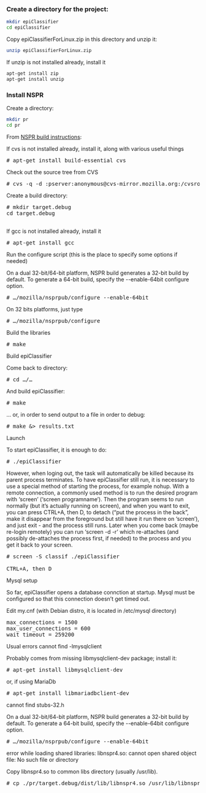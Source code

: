 ### Create a directory for the project:
```bash
mkdir epiClassifier
cd epiClassifier
```
Copy epiClassifierForLinux.zip in this directory and unzip it:

```bash
unzip epiClassifierForLinux.zip
```

If unzip is not installed already, install it

```bash
apt-get install zip
apt-get install unzip
```

### Install NSPR

Create a directory:

```bash
mkdir pr
cd pr
```

From [NSPR build instructions]:

If cvs is not installed already, install it, along with various useful things

<pre class=“code”># apt-get install build-essential cvs
</pre>

Check out the source tree from CVS

<pre class=“code”># cvs -q -d :pserver:anonymous@cvs-mirror.mozilla.org:/cvsroot co -r NSPR_4_8_RTM mozilla/nsprpub
</pre>

Create a build directory:

<pre class=“code”># mkdir target.debug
cd target.debug

</pre>

If gcc is not installed already, install it

<pre class=“code”># apt-get install gcc
</pre>

Run the configure script (this is the place to specify some options if needed)

On a dual 32-bit/64-bit platform, NSPR build generates a 32-bit build by default. To generate a 64-bit build, specify the --enable-64bit configure option.

<pre class=“code”># …/mozilla/nsprpub/configure --enable-64bit
</pre>

On 32 bits platforms, just type

<pre class=“code”># …/mozilla/nsprpub/configure
</pre>

Build the libraries

<pre class=“code”># make
</pre>
Build epiClassifier

Come back to directory:

<pre class=“code”># cd …/…
</pre>

And build epiClassifier:

<pre class=“code”># make
</pre>

… or, in order to send output to a file in order to debug:

<pre class=“code”># make &> results.txt
</pre>
Launch

To start epiClassifier, it is enough to do:

<pre class=“code”># ./epiClassifier
</pre>

However, when loging out, the task will automatically be killed because its parent process terminates. To have epiClassifier still run, it is necessary to use a special method of starting the process, for example nohup. With a remote connection, a commonly used method is to run the desired program with ‘screen’ (‘screen programname’). Then the program seems to run normally (but it’s actually running on screen), and when you want to exit, you can press CTRL+A, then D, to detach (“put the process in the back”, make it disappear from the foreground but still have it run there on ‘screen’), and just exit - and the process still runs. Later when you come back (maybe re-login remotely) you can run ‘screen -d -r’ which re-attaches (and possibly de-attaches the process first, if needed) to the process and you get it back to your screen.

<pre class=“code”># screen -S classif ./epiClassifier

CTRL+A, then D
</pre>
Mysql setup

So far, epiClassifier opens a database connction at startup. Mysql must be configured so that this connection doesn’t get timed out.

Edit my.cnf (with Debian distro, it is located in /etc/mysql directory)

<pre class=“code”>max_connections = 1500
max_user_connections = 600
wait_timeout = 259200
</pre>
Usual errors
cannot find -lmysqlclient

Probably comes from missing libmysqlclient-dev package; install it:

<pre class=“code”># apt-get install libmysqlclient-dev
</pre>

or, if using MariaDb

<pre class=“code”># apt-get install libmariadbclient-dev
</pre>
cannot find stubs-32.h

On a dual 32-bit/64-bit platform, NSPR build generates a 32-bit build by default. To generate a 64-bit build, specify the --enable-64bit configure option.

<pre class=“code”># …/mozilla/nsprpub/configure --enable-64bit
</pre>
error while loading shared libraries: libnspr4.so: cannot open shared object file: No such file or directory

Copy libnspr4.so to common libs directory (usually /usr/lib).

<pre class=“code”># cp ./pr/target.debug/dist/lib/libnspr4.so /usr/lib/libnspr4.so
</pre>

[NSPR build instructions]: https://developer.mozilla.org/en-US/docs/Mozilla/Projects/NSPR/NSPR_build_instructions
